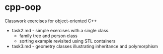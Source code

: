 # cpp-oop
Classwork exercises for object-oriented C++

- task2.md - simple exercises with a single class
  - family tree and person class
  - sorting example revisited using STL containers
- task3.md - geometry classes illustrating inheritance and polymorphism
